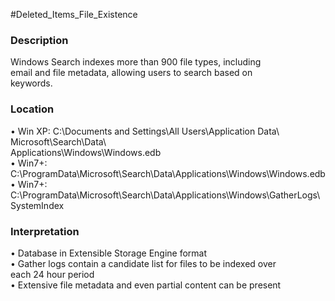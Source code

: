 #Deleted_Items_File_Existence 
### Description  
Windows Search indexes more than 900 file types, including  
email and file metadata, allowing users to search based on  
keywords.  

### Location  
• Win XP: C:\Documents and Settings\All Users\Application Data\ Microsoft\Search\Data\  
Applications\Windows\Windows.edb  
• Win7+: C:\ProgramData\Microsoft\Search\Data\Applications\Windows\Windows.edb  
• Win7+: C:\ProgramData\Microsoft\Search\Data\Applications\Windows\GatherLogs\  
SystemIndex  

### Interpretation  
• Database in Extensible Storage Engine format  
• Gather logs contain a candidate list for files to be indexed over  
each 24 hour period  
• Extensive file metadata and even partial content can be present
